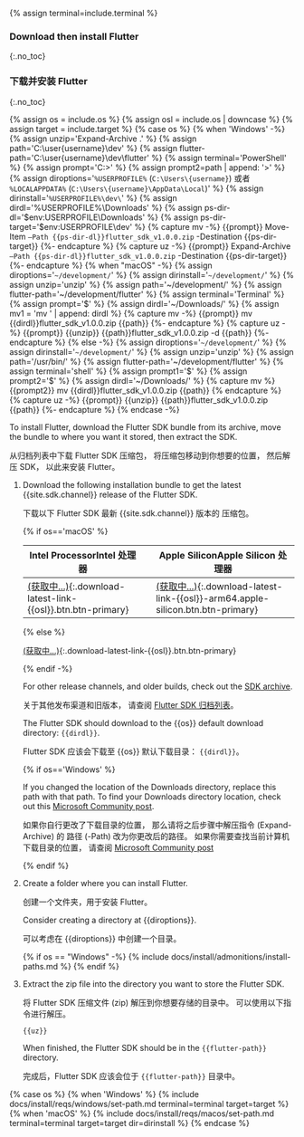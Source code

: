 {% assign terminal=include.terminal %}

### Download then install Flutter
{:.no_toc}

### 下载并安装 Flutter
{:.no_toc}

{% assign os = include.os %}
{% assign osl = include.os | downcase %}
{% assign target = include.target %}
{% case os %}
{% when 'Windows' -%}
   {% assign unzip='Expand-Archive .\' %}
   {% assign path='C:\user\{username}\dev' %}
   {% assign flutter-path='C:\user\{username}\dev\flutter' %}
   {% assign terminal='PowerShell' %}
   {% assign prompt='C:>' %}
   {% assign prompt2=path | append: '>' %}
   {% assign diroptions='`%USERPROFILE%` (`C:\Users\{username}`) 或者 `%LOCALAPPDATA%` (`C:\Users\{username}\AppData\Local`)' %}
   {% assign dirinstall='`%USERPROFILE%\dev\`' %}
   {% assign dirdl='%USERPROFILE%\Downloads' %}
   {% assign ps-dir-dl='$env:USERPROFILE\Downloads\' %}
   {% assign ps-dir-target='$env:USERPROFILE\dev\' %}
   {% capture mv -%}
   {{prompt}} Move-Item `
       –Path {{ps-dir-dl}}flutter_sdk_v1.0.0.zip `
       -Destination {{ps-dir-target}}
   {%- endcapture %}
   {% capture uz -%}
   {{prompt}} Expand-Archive `
       –Path {{ps-dir-dl}}flutter_sdk_v1.0.0.zip `
       -Destination {{ps-dir-target}}
   {%- endcapture %}
{% when "macOS" -%}
   {% assign diroptions='`~/development/`' %}
   {% assign dirinstall='`~/development/`' %}
   {% assign unzip='unzip' %}
   {% assign path='~/development/' %}
   {% assign flutter-path='~/development/flutter' %}
   {% assign terminal='Terminal' %}
   {% assign prompt='$' %}
   {% assign dirdl='~/Downloads/' %}
   {% assign mv1 = 'mv ' | append: dirdl %}
   {% capture mv -%}
   {{prompt}} mv {{dirdl}}flutter_sdk_v1.0.0.zip {{path}}
   {%- endcapture %}
   {% capture uz -%}
   {{prompt}} {{unzip}} {{path}}flutter_sdk_v1.0.0.zip -d {{path}}
   {%- endcapture %}
{% else -%}
   {% assign diroptions='`~/development/`' %}
   {% assign dirinstall='`~/development/`' %}
   {% assign unzip='unzip' %}
   {% assign path='/usr/bin/' %}
   {% assign flutter-path='~/development/flutter' %}
   {% assign terminal='shell' %}
   {% assign prompt1='$' %}
   {% assign prompt2='$' %}
   {% assign dirdl='~/Downloads/' %}
   {% capture mv %}
   {{prompt2}} mv {{dirdl}}flutter_sdk_v1.0.0.zip {{path}}
   {% endcapture %}
   {% capture uz -%}
   {{prompt}} {{unzip}} {{path}}flutter_sdk_v1.0.0.zip {{path}}
   {%- endcapture %}
{% endcase -%}

To install Flutter,
download the Flutter SDK bundle from its archive,
move the bundle to where you want it stored,
then extract the SDK.

从归档列表中下载 Flutter SDK 压缩包，
将压缩包移动到你想要的位置，
然后解压 SDK，
以此来安装 Flutter。

1. Download the following installation bundle to get the latest
   {{site.sdk.channel}} release of the Flutter SDK.

   下载以下 Flutter SDK 最新 {{site.sdk.channel}} 版本的
   压缩包。

   {% if os=='macOS' %}

   | <t>Intel Processor</t><t>Intel 处理器</t> | | <t>Apple Silicon</t><t>Apple Silicon 处理器</t> |
   |-----------------|-|---------------|
   | [(获取中...)](#){:.download-latest-link-{{osl}}.btn.btn-primary} | | [(获取中...)](#){:.download-latest-link-{{osl}}-arm64.apple-silicon.btn.btn-primary} |

   {% else %}

   [(获取中...)](#){:.download-latest-link-{{osl}}.btn.btn-primary}

   {% endif -%}

   For other release channels, and older builds, check out the [SDK archive][].

   关于其他发布渠道和旧版本，
   请查阅 [Flutter SDK 归档列表][SDK archive]。

   The Flutter SDK should download to the {{os}} default download directory:
   `{{dirdl}}`.

   Flutter SDK 应该会下载至 {{os}} 默认下载目录：
   `{{dirdl}}`。

   {% if os=='Windows' %}

   If you changed the location of the Downloads directory,
   replace this path with that path.
   To find your Downloads directory location,
   check out this [Microsoft Community post][move-dl].

   如果你自行更改了下载目录的位置，
   那么请将之后步骤中解压指令 (Expand-Archive) 的
   路径 (-Path) 改为你更改后的路径。
   如果你需要查找当前计算机下载目录的位置，
   请查阅 [Microsoft Community post][move-dl]

   {% endif %}

1. Create a folder where you can install Flutter.

   创建一个文件夹，用于安装 Flutter。

   Consider creating a directory at {{diroptions}}.

   可以考虑在 {{diroptions}} 中创建一个目录。

   {% if os == "Windows" -%}
   {% include docs/install/admonitions/install-paths.md %}
   {% endif %}

1. Extract the zip file into the directory you want to store the Flutter SDK.

   将 Flutter SDK 压缩文件 (zip) 解压到你想要存储的目录中。
   可以使用以下指令进行解压。

   ```terminal
   {{uz}}
   ```

   When finished, the Flutter SDK should be in the `{{flutter-path}}` directory.

   完成后，Flutter SDK 应该会位于 `{{flutter-path}}` 目录中。

[SDK archive]: {{site.url}}/release/archive

{% case os %}
{% when 'Windows' %}
{% include docs/install/reqs/windows/set-path.md terminal=terminal target=target %}
{% when 'macOS' %}
{% include docs/install/reqs/macos/set-path.md terminal=terminal target=target dir=dirinstall %}
{% endcase %}

[move-dl]: https://answers.microsoft.com/en-us/windows/forum/all/move-download-folder-to-other-drive-in-windows-10/67d58118-4ccd-473e-a3da-4e79fdb4c878
